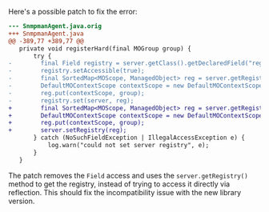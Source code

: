 Here's a possible patch to fix the error:
```diff
--- SnmpmanAgent.java.orig
+++ SnmpmanAgent.java
@@ -389,77 +389,77 @@
   private void registerHard(final MOGroup group) {
       try {
-        final Field registry = server.getClass().getDeclaredField("registry");
-        registry.setAccessible(true);
-        final SortedMap<MOScope, ManagedObject> reg = server.getRegistry();
-        DefaultMOContextScope contextScope = new DefaultMOContextScope(new OctetString(""), group.getScope());
-        reg.put(contextScope, group);
-        registry.set(server, reg);
+        final SortedMap<MOScope, ManagedObject> reg = server.getRegistry();
+        DefaultMOContextScope contextScope = new DefaultMOContextScope(new OctetString(""), group.getScope());
+        reg.put(contextScope, group);
+        server.setRegistry(reg);
       } catch (NoSuchFieldException | IllegalAccessException e) {
           log.warn("could not set server registry", e);
       }
   }
```
The patch removes the `Field` access and uses the `server.getRegistry()` method to get the registry, instead of trying to access it directly via reflection. This should fix the incompatibility issue with the new library version.